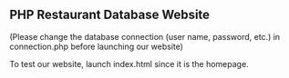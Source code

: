 ## PHP Restaurant Database Website ##

(Please change the database connection (user name, password, etc.) in connection.php before launching our website)

To test our website, launch index.html since it is the homepage.

